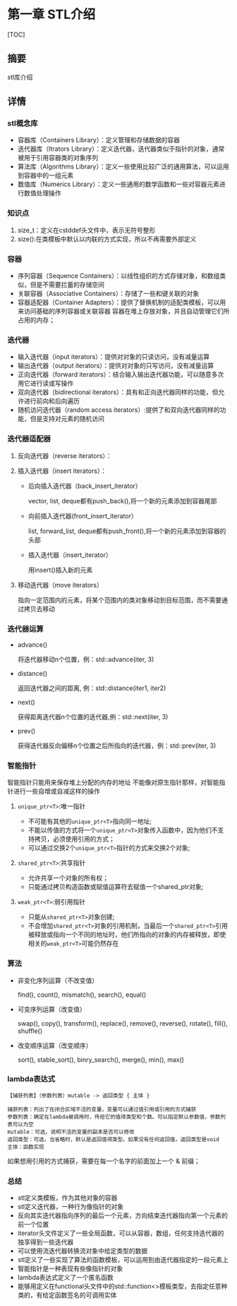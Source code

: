 # 第一章 STL介绍

[TOC]



## 摘要
stl库介绍



## 详情
### stl概念库
* 容器库（Containers Library）：定义管理和存储数据的容器
* 迭代器库（Itrators Library）：定义迭代器，迭代器类似于指针的对象，通常被用于引用容器类的对象序列
* 算法库（Algorithms Library）：定义一些使用比较广泛的通用算法，可以运用到容器中的一组元素
* 数值库（Numerics Library）：定义一些通用的数学函数和一些对容器元素进行数值处理操作

### 知识点
1. size_t：定义在cstddef头文件中，表示无符号整形
2. size():在类模板中默认以内联的方式实现，所以不再需要外部定义

### 容器
* 序列容器（Sequence Containers）：以线性组织的方式存储对象，和数组类似，但是不需要拦蓄的存储空间
* 关联容器（Associative Containers）：存储了一些和键关联的对象
* 容器适配器（Container Adapters）：提供了替换机制的适配类模板，可以用来访问基础的序列容器或关联容器
容器在堆上存放对象，并且自动管理它们所占用的内存；

### 迭代器
* 输入迭代器（input iterators）：提供对对象的只读访问，没有减量运算
* 输出迭代器（output iterators）：提供对对象的只写访问，没有减量运算
* 正向迭代器（forward iterators）：结合输入输出迭代器功能，可以随意多次用它进行读或写操作
* 双向迭代器（bidirectional iterators）：具有和正向迭代器同样的功能，但允许进行前向和后向遍历
* 随机访问迭代器（random access iterators）:提供了和双向迭代器同样的功能，但是支持对元素的随机访问

### 迭代器适配器
1. 反向迭代器（reverse iterators）：

2. 插入迭代器（insert iterators）：

   - 后向插入迭代器（back_insert_iterator）

     vector, list, deque都有push_back(),将一个新的元素添加到容器尾部 

   - 向前插入迭代器(front_insert_iterator）

     list, forward_list, deque都有push_front(),将一个新的元素添加到容器的头部 

   - 插入迭代器（insert_iterator）

     用insert()插入新的元素  

3. 移动迭代器（move iterators）

   指向一定范围内的元素，将某个范围内的类对象移动到目标范围，而不需要通过拷贝去移动

### 迭代器运算
* advance()

  将迭代器移动n个位置，例：std::advance(iter, 3)

* distance()

  返回迭代器之间的距离, 例：std::distance(iter1, iter2)

* next()

  获得距离迭代器n个位置的迭代器,例：std::next(iter, 3)

* prev()

  获得迭代器反向偏移n个位置之后所指向的迭代器，例：std::prev(iter, 3)

### 智能指针
智能指针只能用来保存堆上分配的内存的地址 
不能像对原生指针那样，对智能指针进行一些自增或自减这样的操作  

1. `unique_ptr<T>`:唯一指针

   - 不可能有其他的`unique_ptr<T>`指向同一地址; 
   - 不能以传值的方式将一个`unique_ptr<T>`对象传入函数中，因为他们不支持拷贝，必须使用引用的方式；
   - 可以通过交换2个`unique_ptr<T>`指针的方式来交换2个对象;  
2. `shared_ptr<T>`:共享指针

   - 允许共享一个对象的所有权；
   - 只能通过拷贝构造函数或赋值运算符去赋值一个shared_ptr<T>对象;
3. `weak_ptr<T>`:弱引用指针
   - 只能从`shared_ptr<T>`对象创建;
   - 不会增加`shared_ptr<T>`对象的引用机制，当最后一个`shared_ptr<T>`引用被释放或指向一个不同的地址时，他们所指向的对象的内存被释放，即使相关的`weak_ptr<T>`可能仍然存在

### 算法
* 非变化序列运算（不改变值）

  find(), count(), mismatch(), search(), equal()

* 可变序列运算（改变值）

  swap(), copy(), transform(), replace(), remove(), reverse(), rotate(), fill(), shuffle()

* 改变顺序运算（改变顺序）

  sort(), stable_sort(), binry_search(), merge(), min(), max()

### lambda表达式
`【捕获列表】（参数列表）mutable -> 返回类型 { 主体 }  `

```
捕获列表：列出了在闭合区域不活的变量，变量可以通过值引用或引用的方式捕获  
参数列表：确定在lambda被调用时，传给它的值得类型和个数。可以指定默认参数值，参数列表可以为空  
mutable：可选，说明不活的变量的副本是否可以修改
返回类型：可选，当省略时，默认是返回值得类型。如果没有任何返回值，返回类型是void
主体：函数实现
```
如果想用引用的方式捕获，需要在每一个名字的前面加上一个 & 前缀；

### 总结
* stl定义类模板，作为其他对象的容器
* stl定义迭代器，一种行为像指针的对象
* 反向其实迭代器指向序列的最后一个元素，方向结束迭代器指向第一个元素的前一个位置
* iterator头文件定义了一些全局函数，可以从容器，数组，任何支持迭代器的独享得到一些迭代器
* 可以使用流迭代器转换流对象中给定类型的数据
* stl定义了一些实现了算法的函数模板，可以运用到由迭代器指定的一段元素上
* 智能指针是一种表现有些像指针的对象
* lambda表达式定义了一个匿名函数
* 能够用定义在functional头文件中的std::function<>模板类型，去指定任意种类的，有给定函数签名的可调用实体